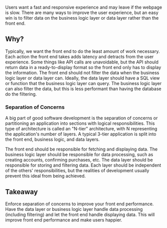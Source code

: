 Users want a fast and responsive experience and may leave if the webpage is slow. There are many ways to improve the user experience, but an easy win is to filter data on the business logic layer or data layer rather than the front end.

## Why?
Typically, we want the front end to do the least amount of work necessary. Each action the front end takes adds latency and detracts from the user experience. Some things like API calls are unavoidable, but the API should return data in a ready-to-display format so the front end only has to display the information. The front end should not filter the data when the business logic layer or data layer can. Ideally, the data layer should have a SQL view or function that the business logic layer can query. The business logic layer can also filter the data, but this is less performant than having the database do the filtering. 

### Separation of Concerns
A big part of good software development is the separation of concerns or partitioning an application into sections with logical responsibilities. This type of architecture is called an "N-tier" architecture, with N representing the application's number of layers. A typical 3-tier application is split into the front end, business logic, and data layers.

The front end should be responsible for fetching and displaying data. The business logic layer should be responsible for data processing, such as creating accounts, confirming purchases, etc. The data layer should be responsible for storing and filtering data. Each layer should be independent of the others' responsibilities, but the realities of development usually prevent this ideal from being achieved.

## Takeaway
Enforce separation of concerns to improve your front end performance. Have the data layer or business logic layer handle data processing (including filtering) and let the front end handle displaying data. This will improve front end performance and make users happier.
